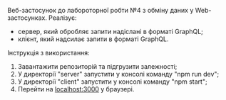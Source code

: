 Веб-застосунок до лабороторної робти №4 з обміну даних у Web-застосунках.
Реалізує:
- сервер, який обробляє запити надіслані в форматі GraphQL;
- клієнт, який надсилає запити в форматі GraphQL.

Інструкція з використання:
1. Завантажити репозиторій та підгрузити залежності;
2. У директорії "server" запустити у консолі команду "npm run dev";
3. У директорії "client" запустити у консолі команду "npm start";
4. Перейти на [localhost:3000](http://localhost:3000/) у браузері.
